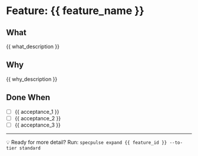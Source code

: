 <!-- TIER: minimal -->
# Feature: {{ feature_name }}

<!-- LLM GUIDANCE:
Keep this tier minimal - just the essence of what's being built.
Focus on WHAT (1 sentence), WHY (1 sentence), and DONE WHEN (3 items).
User can expand later with /sp-expand command.
-->

## What
{{ what_description }}

<!-- LLM GUIDANCE: One sentence describing what is being built -->

## Why
{{ why_description }}

<!-- LLM GUIDANCE: One sentence explaining the business value or user benefit -->

## Done When
<!-- LLM GUIDANCE: 3 concrete, testable acceptance criteria -->

- [ ] {{ acceptance_1 }}
- [ ] {{ acceptance_2 }}
- [ ] {{ acceptance_3 }}

---
<!-- EXPAND_NEXT: tier2 -->
💡 Ready for more detail? Run: `specpulse expand {{ feature_id }} --to-tier standard`
